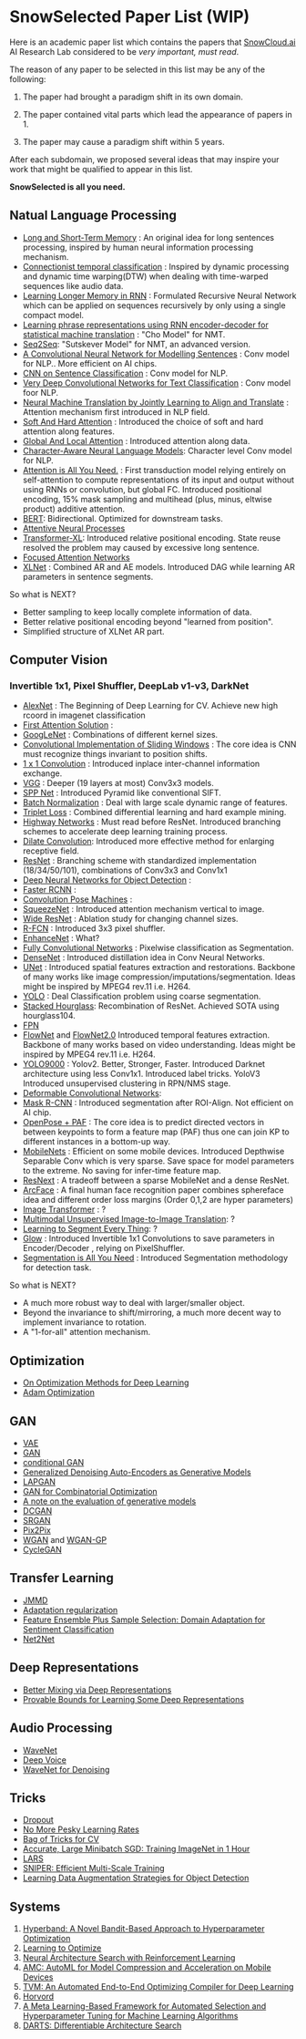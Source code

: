 # SnowSelected Paper List (WIP)

Here is an academic paper list which contains the papers that [SnowCloud.ai](https://www.snowcloud.ai) AI Research Lab considered to be *very important, must read*.

The reason of any paper to be selected in this list may be any of the following:

1. The paper had brought a paradigm shift in its own domain.

2. The paper contained vital parts which lead the appearance of papers in 1.

3. The paper may cause a paradigm shift within 5 years.

After each subdomain, we proposed several ideas that may inspire your work that might be qualified to appear in this list. 

**SnowSelected  is all you need.**

## Natual Language Processing

- [Long and Short-Term Memory](https://www.mitpressjournals.org/doi/10.1162/neco.1997.9.8.1735) : An original idea for long sentences processing, inspired by human neural information processing mechanism.
- [Connectionist temporal classification](ftp://ftp.idsia.ch/pub/juergen/icml2006.pdf) : Inspired by dynamic processing and dynamic time warping(DTW) when dealing with time-warped sequences like audio data.
- [Learning Longer Memory in RNN](https://arxiv.org/pdf/1413.7753.pdf) : Formulated Recursive Neural Network which can be applied on sequences recursively by only using a single compact model.
- [Learning phrase representations using RNN encoder-decoder for statistical machine translation](https://arxiv.org/pdf/1406.1078.pdf) : "Cho Model" for NMT.
- [Seq2Seq](https://arxiv.org/pdf/1409.3215.pdf): "Sutskever Model" for NMT, an advanced version.
- [A Convolutional Neural Network for Modelling Sentences](https://arxiv.org/pdf/1404.2188.pdf) : Conv model for NLP.. More efficient on AI chips.
- [CNN on Sentence Classification](https://arxiv.org/pdf/1408.5882.pdf) : Conv model for NLP.
- [Very Deep Convolutional Networks
   for Text Classification](https://arxiv.org/pdf/1606.01781.pdf) : Conv model foor NLP.
- [Neural Machine Translation by Jointly Learning to Align and Translate](https://arxiv.org/pdf/1409.0473.pdf) :  Attention mechanism first introduced in NLP field.
- [Soft And Hard Attention](https://arxiv.org/pdf/1502.03044.pdf) : Introduced the choice of soft and hard attention along features.
- [Global And Local Attention](https://arxiv.org/pdf/1508.04025.pdf) : Introduced attention along data.
- [Character-Aware Neural Language Models](https://arxiv.org/pdf/1508.06615.pdf): Character level Conv model for NLP.
- [Attention is All You Need.](https://arxiv.org/pdf/1706.03762.pdf) : First transduction model relying entirely on self-attention to compute representations of its input and output without using RNNs or convolution, but global FC. Introduced positional encoding, 15% mask sampling and multihead (plus, minus, eltwise product) additive attention.
- [BERT](https://arxiv.org/abs/1810.04805): Bidirectional. Optimized for downstream tasks.
- [Attentive Neural Processes](https://arxiv.org/pdf/1901.05761.pdf)
- [Transformer-XL](https://arxiv.org/abs/1901.02860): Introduced relative positional encoding. State reuse resolved the problem may caused by excessive long sentence.
- [Focused Attention Networks](https://arxiv.org/pdf/1905.11498.pdf)
- [XLNet](https://arxiv.org/pdf/1906.08237.pdf) : Combined AR and AE models. Introduced DAG while learning AR parameters in sentence segments.

So what is NEXT? 

- Better sampling to keep locally complete information of data.
- Better relative positional encoding beyond "learned from position".
- Simplified structure of XLNet AR part.


## Computer Vision

### Invertible 1x1, Pixel Shuffler, DeepLab v1-v3, DarkNet

- [AlexNet](https://dl.acm.org/citation.cfm?id=3065386) : The Beginning of Deep Learning for CV. Achieve new high rcoord  in imagenet classification
- [First Attention Solution](https://arxiv.org/abs/1109.3737) : 
- [GoogLeNet](https://www.cs.unc.edu/~wliu/papers/GoogLeNet.pdf) : Combinations of different kernel sizes.
- [Convolutional Implementation of Sliding Windows](https://arxiv.org/pdf/1312.6229.pdf) : The core idea is CNN must recognize things invariant to position shifts.
- [1 x 1 Convolution](https://arxiv.org/pdf/1312.4400.pdf) : Introduced inplace inter-channel information exchange.
- [VGG](https://arxiv.org/pdf/1409.1556.pdf) : Deeper (19 layers at most) Conv3x3 models.
- [SPP Net](https://arxiv.org/pdf/1406.4729.pdf) : Introduced Pyramid like conventional SIFT.
- [Batch Normalization](https://arxiv.org/pdf/1502.03167.pdf) : Deal with large scale dynamic range of features.
- [Triplet Loss](https://arxiv.org/pdf/1503.03832.pdf) : Combined differential learning and hard example mining.
- [Highway Networks](https://papers.nips.cc/paper/5850-training-very-deep-networks.pdf) : Must read before ResNet. Introduced branching schemes to accelerate deep learning training process.
- [Dilate Convolution](https://arxiv.org/pdf/1511.07122.pdf): Introduced more effective method for enlarging receptive field.
- [ResNet](https://arxiv.org/pdf/1512.03385.pdf) : Branching scheme with standardized implementation (18/34/50/101), combinations of Conv3x3 and Conv1x1
- [Deep Neural Networks for Object Detection](https://pdfs.semanticscholar.org/713f/73ce5c3013d9fb796c21b981dc6629af0bd5.pdf) : 
- [Faster RCNN](https://arxiv.org/pdf/1506.01497.pdf) : 
- [Convolution Pose Machines](https://arxiv.org/pdf/1602.00134.pdf) : 
- [SqueezeNet](https://arxiv.org/pdf/1602.07360.pdf) : Introduced attention mechanism vertical to image.
- [Wide ResNet](https://arxiv.org/pdf/1605.07146.pdf) : Ablation study for changing channel sizes.
- [R-FCN](https://arxiv.org/pdf/1605.06409.pdf) : Introduced 3x3 pixel shuffler.
- [EnhanceNet](https://arxiv.org/pdf/1612.07919.pdf) : What?
- [Fully Convolutional Networks](https://people.eecs.berkeley.edu/~jonlong/long_shelhamer_fcn.pdf) : Pixelwise classification as Segmentation.
- [DenseNet](https://arxiv.org/pdf/1605.07110.pdf) : Introduced distillation idea in Conv Neural Networks.
- [UNet](https://arxiv.org/pdf/1505.04597.pdf) : Introduced spatial features extraction and restorations. Backbone of many works like image compression/imputations/segmentation. Ideas might be inspired by MPEG4 rev.11 i.e. H264.
- [YOLO](https://arxiv.org/abs/1506.02640) : Deal Classification problem using coarse segmentation.
- [Stacked Hourglass](https://arxiv.org/pdf/1603.06937.pdf): Recombination of ResNet. Achieved SOTA using hourglass104.
- [FPN](https://arxiv.org/pdf/1612.03144.pdf)
- [FlowNet](https://arxiv.org/pdf/1504.06852.pdf) and [FlowNet2.0](https://arxiv.org/pdf/1612.01925.pdf) Introduced temporal features extraction. Backbone of many works based on video understanding. Ideas might be inspired by MPEG4 rev.11 i.e. H264.
- [YOLO9000](https://arxiv.org/pdf/1612.08242.pdf) : Yolov2. Better, Stronger, Faster. Introduced Darknet architecture using less Conv1x1. Introduced label tricks. YoloV3 Introduced unsupervised clustering in RPN/NMS stage.
- [Deformable Convolutional Networks](https://arxiv.org/pdf/1703.06211.pdf): 
- [Mask R-CNN](https://arxiv.org/pdf/1703.06870.pdf) : Introduced segmentation after ROI-Align. Not efficient on AI chip.
- [OpenPose + PAF](https://arxiv.org/pdf/1611.08050.pdf) : The core idea is to predict directed vectors in between keypoints to form a feature map (PAF) thus one can join KP to different instances in a bottom-up way.
- [MobileNets](https://arxiv.org/pdf/1704.04861.pdf) : Efficient on some mobile devices. Introduced Depthwise Separable Conv which is very sparse. Save space for model parameters to the extreme. No saving for infer-time feature map.
- [ResNext]() : A tradeoff between a sparse MobileNet and a dense ResNet.
- [ArcFace](https://arxiv.org/pdf/1801.07698.pdf) : A final human face recognition paper combines sphereface idea and different order loss margins (Order 0,1,2 are hyper parameters)
- [Image Transformer](https://arxiv.org/pdf/1802.05751.pdf) : ?
- [Multimodal Unsupervised Image-to-Image Translation](https://arxiv.org/pdf/1804.04732.pdf): ?
- [Learning to Segment Every Thing](http://openaccess.thecvf.com/content_cvpr_2018/papers/Hu_Learning_to_Segment_CVPR_2018_paper.pdf): ?
- [Glow](https://arxiv.org/pdf/1807.03039.pdf) : Introduced Invertible 1x1 Convolutions to save parameters in Encoder/Decoder , relying on PixelShuffler. 
- [Segmentation is All You Need](https://arxiv.org/pdf/1904.13300.pdf) : Introduced Segmentation methodology for detection task.

So what is NEXT?

- A much more robust way to deal with larger/smaller object.
- Beyond the invariance to shift/mirroring, a much more decent way to implement invariance to rotation.
- A "1-for-all" attention mechanism.


## Optimization

- [On Optimization Methods for Deep Learning](http://ai.stanford.edu/~ang/papers/icml11-OptimizationForDeepLearning.pdf)
- [Adam Optimization](https://arxiv.org/pdf/1412.6980.pdf)

## GAN

- [VAE](https://arxiv.org/abs/1312.6114)
- [GAN](https://arxiv.org/pdf/1406.2661.pdf)
- [conditional GAN](https://arxiv.org/pdf/1411.1784.pdf)
- [Generalized Denoising Auto-Encoders as Generative Models](http://papers.nips.cc/paper/5023-generalized-denoising-auto-encoders-as-generative-models.pdf)
- [LAPGAN](https://arxiv.org/pdf/1506.05751.pdf)
- [GAN for Combinatorial Optimization](https://arxiv.org/pdf/1509.09235.pdf)
- [A note on the evaluation of generative models](https://arxiv.org/pdf/1511.01844.pdf)
- [DCGAN](https://arxiv.org/pdf/1511.06434.pdf)
- [SRGAN](https://arxiv.org/pdf/1609.04802.pdf)
- [Pix2Pix](https://arxiv.org/pdf/1611.07004.pdf)
- [WGAN](https://arxiv.org/pdf/1701.07875.pdf) and [WGAN-GP](https://arxiv.org/pdf/1704.00028.pdf)
- [CycleGAN](https://arxiv.org/pdf/1703.10593.pdf)

## Transfer Learning

- [JMMD](https://www.cv-foundation.org/openaccess/content_iccv_2013/papers/Long_Transfer_Feature_Learning_2013_ICCV_paper.pdf)
- [Adaptation regularization](http://citeseerx.ist.psu.edu/viewdoc/download?doi=10.1.1.708.6330&rep=rep1&type=pdf)
- [Feature Ensemble Plus Sample Selection: Domain Adaptation for Sentiment Classification](http://www.nlpr.ia.ac.cn/2013papers/gjkw/gk107.pdf)
- [Net2Net](https://arxiv.org/pdf/1511.05641.pdf)

## Deep Representations

- [Better Mixing via Deep Representations](https://arxiv.org/pdf/1207.4404.pdf)
- [Provable Bounds for Learning Some Deep
   Representations](https://arxiv.org/pdf/1310.6343.pdf)

## Audio Processing

- [WaveNet](https://arxiv.org/pdf/1609.03499.pdf)
- [Deep Voice](https://arxiv.org/pdf/1702.07825.pdf)
- [WaveNet for Denoising](https://arxiv.org/pdf/1706.07162.pdf)

## Tricks

- [Dropout](http://papers.nips.cc/paper/4882-dropout-training-as-adaptive-regularization.pdf)
- [No More Pesky Learning Rates](https://arxiv.org/pdf/1206.1106.pdf)
- [Bag of Tricks for CV](https://arxiv.org/pdf/1812.01187.pdf)
- [Accurate, Large Minibatch SGD: Training ImageNet in 1 Hour](https://arxiv.org/pdf/1706.02677.pdf)
- [LARS](https://arxiv.org/pdf/1709.05011.pdf)
- [SNIPER: Efficient Multi-Scale Training](https://arxiv.org/pdf/1805.09300.pdf)
- [Learning Data Augmentation Strategies for Object Detection](https://arxiv.org/pdf/1906.11172.pdf)

## Systems

1. [Hyperband: A Novel Bandit-Based Approach to Hyperparameter Optimization](https://arxiv.org/pdf/1603.06560.pdf)
2. [Learning to Optimize](https://arxiv.org/pdf/1606.01885.pdf)
3. [Neural Architecture Search with Reinforcement Learning](https://arxiv.org/pdf/1611.01578.pdf)
4. [AMC: AutoML for Model Compression and Acceleration on Mobile Devices](http://openaccess.thecvf.com/content_ECCV_2018/papers/Yihui_He_AMC_Automated_Model_ECCV_2018_paper.pdf)
5. [TVM: An Automated End-to-End Optimizing Compiler for Deep Learning](https://arxiv.org/abs/1802.04799)
6. [Horvord](https://arxiv.org/pdf/1802.05799.pdf)
7. [A Meta Learning-Based Framework for Automated Selection and Hyperparameter Tuning for Machine Learning Algorithms](http://openproceedings.org/2019/conf/edbt/EDBT19_paper_235.pdf)
8. [DARTS: Differentiable Architecture Search](https://arxiv.org/pdf/1806.09055.pdf)
